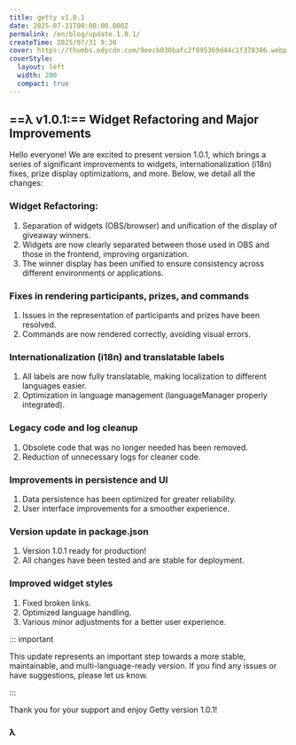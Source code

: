 ```yaml
---
title: getty v1.0.1
date: 2025-07-31T00:00:00.000Z
permalink: /en/blog/update.1.0.1/
createTime: 2025/07/31 9:30
cover: https://thumbs.odycdn.com/9eecb030bafc2f095369d44c1f378386.webp
coverStyle:
  layout: left
  width: 200
  compact: true
---
```


## ==λ v1.0.1:== Widget Refactoring and Major Improvements

Hello everyone! We are excited to present version 1.0.1, which brings a series of significant improvements to widgets, internationalization (i18n) fixes, prize display optimizations, and more. Below, we detail all the changes:

### Widget Refactoring:

1. Separation of widgets (OBS/browser) and unification of the display of giveaway winners.
2. Widgets are now clearly separated between those used in OBS and those in the frontend, improving organization.
3. The winner display has been unified to ensure consistency across different environments or applications.

### Fixes in rendering participants, prizes, and commands

1. Issues in the representation of participants and prizes have been resolved.
2. Commands are now rendered correctly, avoiding visual errors.

### Internationalization (i18n) and translatable labels

1. All labels are now fully translatable, making localization to different languages easier.
2. Optimization in language management (languageManager properly integrated).

### Legacy code and log cleanup

1. Obsolete code that was no longer needed has been removed.
2. Reduction of unnecessary logs for cleaner code.

### Improvements in persistence and UI

1. Data persistence has been optimized for greater reliability.
2. User interface improvements for a smoother experience.

### Version update in package.json

1. Version 1.0.1 ready for production!
2. All changes have been tested and are stable for deployment.

### Improved widget styles

1. Fixed broken links.
2. Optimized language handling.
3. Various minor adjustments for a better user experience.

::: important

This update represents an important step towards a more stable, maintainable, and multi-language-ready version. If you find any issues or have suggestions, please let us know.

:::

Thank you for your support and enjoy Getty version 1.0.1!

### **λ**
